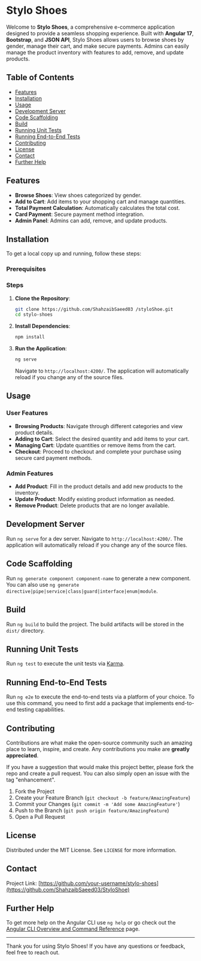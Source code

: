 # Stylo Shoes

Welcome to **Stylo Shoes**, a comprehensive e-commerce application designed to provide a seamless shopping experience. Built with **Angular 17**, **Bootstrap**, and **JSON API**, Stylo Shoes allows users to browse shoes by gender, manage their cart, and make secure payments. Admins can easily manage the product inventory with features to add, remove, and update products.

## Table of Contents

- [Features](#features)
- [Installation](#installation)
- [Usage](#usage)
- [Development Server](#development-server)
- [Code Scaffolding](#code-scaffolding)
- [Build](#build)
- [Running Unit Tests](#running-unit-tests)
- [Running End-to-End Tests](#running-end-to-end-tests)
- [Contributing](#contributing)
- [License](#license)
- [Contact](#contact)
- [Further Help](#further-help)

## Features

- **Browse Shoes**: View shoes categorized by gender.
- **Add to Cart**: Add items to your shopping cart and manage quantities.
- **Total Payment Calculation**: Automatically calculates the total cost.
- **Card Payment**: Secure payment method integration.
- **Admin Panel**: Admins can add, remove, and update products.

## Installation

To get a local copy up and running, follow these steps:

### Prerequisites


### Steps

1. **Clone the Repository**:
   ```bash
   git clone https://github.com/ShahzaibSaeed03 /styloShoe.git
   cd stylo-shoes
   ```

2. **Install Dependencies**:
   ```bash
   npm install
   ```

3. **Run the Application**:
   ```bash
   ng serve
   ```
   Navigate to `http://localhost:4200/`. The application will automatically reload if you change any of the source files.

## Usage

### User Features

- **Browsing Products**: Navigate through different categories and view product details.
- **Adding to Cart**: Select the desired quantity and add items to your cart.
- **Managing Cart**: Update quantities or remove items from the cart.
- **Checkout**: Proceed to checkout and complete your purchase using secure card payment methods.

### Admin Features

- **Add Product**: Fill in the product details and add new products to the inventory.
- **Update Product**: Modify existing product information as needed.
- **Remove Product**: Delete products that are no longer available.

## Development Server

Run `ng serve` for a dev server. Navigate to `http://localhost:4200/`. The application will automatically reload if you change any of the source files.

## Code Scaffolding

Run `ng generate component component-name` to generate a new component. You can also use `ng generate directive|pipe|service|class|guard|interface|enum|module`.

## Build

Run `ng build` to build the project. The build artifacts will be stored in the `dist/` directory.

## Running Unit Tests

Run `ng test` to execute the unit tests via [Karma](https://karma-runner.github.io).

## Running End-to-End Tests

Run `ng e2e` to execute the end-to-end tests via a platform of your choice. To use this command, you need to first add a package that implements end-to-end testing capabilities.

## Contributing

Contributions are what make the open-source community such an amazing place to learn, inspire, and create. Any contributions you make are **greatly appreciated**.

If you have a suggestion that would make this project better, please fork the repo and create a pull request. You can also simply open an issue with the tag "enhancement".

1. Fork the Project
2. Create your Feature Branch (`git checkout -b feature/AmazingFeature`)
3. Commit your Changes (`git commit -m 'Add some AmazingFeature'`)
4. Push to the Branch (`git push origin feature/AmazingFeature`)
5. Open a Pull Request

## License

Distributed under the MIT License. See `LICENSE` for more information.

## Contact


Project Link: [https://github.com/your-username/stylo-shoes](https://github.com/ShahzaibSaeed03/StyloShoe)

## Further Help

To get more help on the Angular CLI use `ng help` or go check out the [Angular CLI Overview and Command Reference](https://angular.io/cli) page.

---

Thank you for using Stylo Shoes! If you have any questions or feedback, feel free to reach out.
